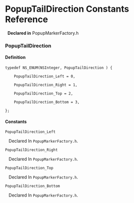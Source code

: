 # PopupTailDirection Constants Reference

&nbsp;&nbsp;**Declared in** PopupMarkerFactory.h  

### PopupTailDirection

#### Definition
    typedef NS_ENUM(NSInteger, PopupTailDirection ) {   
        
        PopupTailDirection_Left = 0,
        
        PopupTailDirection_Right = 1,
        
        PopupTailDirection_Top = 2,
        
        PopupTailDirection_Bottom = 3,
        
    };

#### Constants

<a name="" title="PopupTailDirection_Left"></a><code>PopupTailDirection_Left</code>

&nbsp;&nbsp;&nbsp;Declared In `PopupMarkerFactory.h`.

<a name="" title="PopupTailDirection_Right"></a><code>PopupTailDirection_Right</code>

&nbsp;&nbsp;&nbsp;Declared In `PopupMarkerFactory.h`.

<a name="" title="PopupTailDirection_Top"></a><code>PopupTailDirection_Top</code>

&nbsp;&nbsp;&nbsp;Declared In `PopupMarkerFactory.h`.

<a name="" title="PopupTailDirection_Bottom"></a><code>PopupTailDirection_Bottom</code>

&nbsp;&nbsp;&nbsp;Declared In `PopupMarkerFactory.h`.


